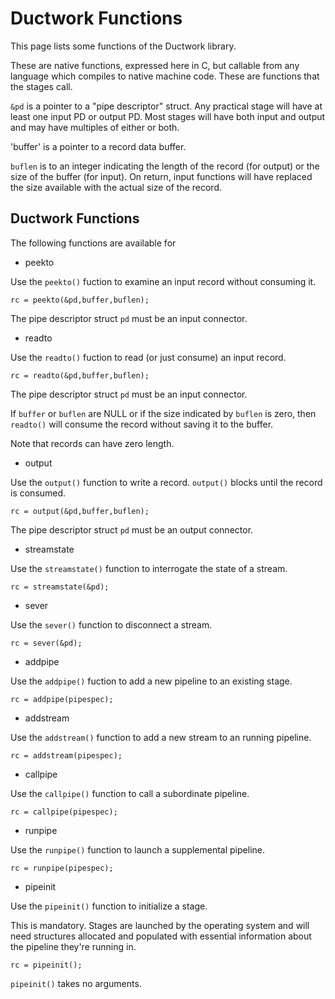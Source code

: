 # Ductwork Functions

This page lists some functions of the Ductwork library.

These are native functions, expressed here in C, but callable from any language which compiles to native machine code.
These are functions that the stages call.

`&pd` is a pointer to a "pipe descriptor" struct.
Any practical stage will have at least one input PD or output PD.
Most stages will have both input and output and may have multiples of either or both.

'buffer' is a pointer to a record data buffer.

`buflen` is to an integer indicating the length of the record (for output)
or the size of the buffer (for input). On return, input functions will have replaced
the size available with the actual size of the record.

## Ductwork Functions

The following functions are available for 

* peekto

Use the `peekto()` fuction to examine an input record without consuming it.

    rc = peekto(&pd,buffer,buflen);

The pipe descriptor struct `pd` must be an input connector.

* readto

Use the `readto()` fuction to read (or just consume) an input record.

    rc = readto(&pd,buffer,buflen);

The pipe descriptor struct `pd` must be an input connector.

If `buffer` or `buflen` are NULL
or if the size indicated by `buflen` is zero,
then `readto()` will consume the record without saving it to the buffer.

Note that records can have zero length.

* output

Use the `output()` function to write a record.
`output()` blocks until the record is consumed.

    rc = output(&pd,buffer,buflen);

The pipe descriptor struct `pd` must be an output connector.

* streamstate

Use the `streamstate()` function to interrogate the state of a stream.

    rc = streamstate(&pd);

* sever

Use the `sever()` function to disconnect a stream.

    rc = sever(&pd);

* addpipe

Use the `addpipe()` fuction to add a new pipeline to an existing stage.

    rc = addpipe(pipespec);

* addstream

Use the `addstream()` function to add a new stream to an running pipeline.

    rc = addstream(pipespec);

* callpipe

Use the `callpipe()` function to call a subordinate pipeline.

    rc = callpipe(pipespec);

* runpipe

Use the `runpipe()` function to launch a supplemental pipeline.

    rc = runpipe(pipespec);

* pipeinit

Use the `pipeinit()` function to initialize a stage.

This is mandatory.
Stages are launched by the operating system and will need structures
allocated and populated with essential information about the pipeline
they're running in.

    rc = pipeinit();

`pipeinit()` takes no arguments.


